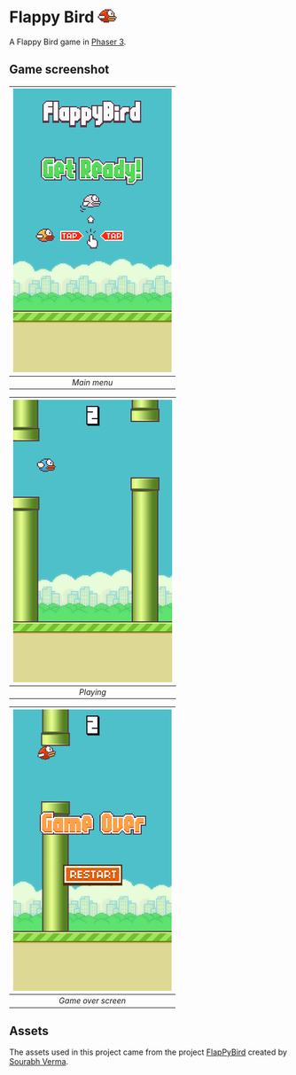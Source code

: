 # Flappy Bird ![Flappy Bird](img/favicon.png) 
A Flappy Bird game in [Phaser 3](https://phaser.io/).

## Game screenshot

| ![Main menu](img/print01.png) |
| :--: |
|*Main menu*|

| ![Playing](img/print02.png) |
| :--: |
|*Playing*|

| ![Game over screen](img/print03.png) |
| :--: |
|*Game over screen*|

## Assets
The assets used in this project came from the project [FlapPyBird](https://github.com/sourabhv/FlapPyBird) created by [Sourabh Verma](https://github.com/sourabhv).